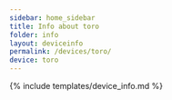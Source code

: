 ```yaml
---
sidebar: home_sidebar
title: Info about toro
folder: info
layout: deviceinfo
permalink: /devices/toro/
device: toro
---
```

{% include templates/device_info.md %}
